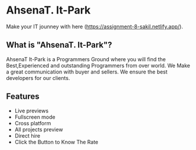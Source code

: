 # AhsenaT. It-Park

Make your IT jounney with here (https://assignment-8-sakil.netlify.app/).

## What is "AhsenaT. It-Park"?

AhsenaT It-Park is a Programmers Ground where you will find the Best,Experienced and outstanding Programmers from over world. We Make a great communication with buyer and sellers. We ensure the best developers for our clients.




## Features

- Live previews 
- Fullscreen mode
- Cross platform
- All projects preview
- Direct hire
- Click the Button to Know The Rate


